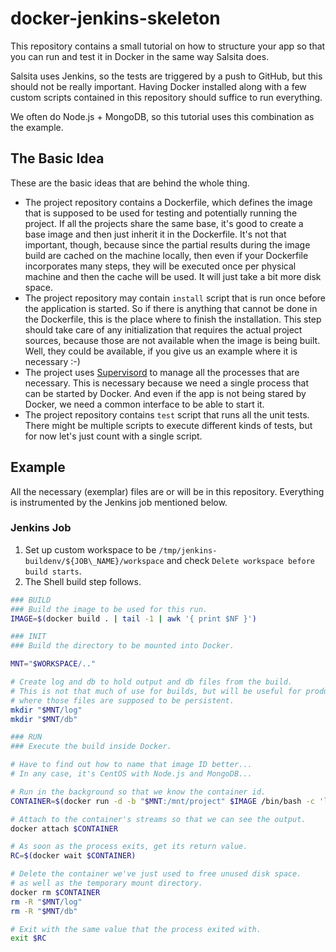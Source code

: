 # docker-jenkins-skeleton

This repository contains a small tutorial on how to structure your app so that you can run and test it in Docker in the same way Salsita does.

Salsita uses Jenkins, so the tests are triggered by a push to GitHub, but this should not be really important. Having Docker installed along with a few custom scripts contained in this repository should suffice to run everything.

We often do Node.js + MongoDB, so this tutorial uses this combination as the example.

## The Basic Idea

These are the basic ideas that are behind the whole thing. 

* The project repository contains a Dockerfile, which defines the image that is supposed to be used for testing and potentially running the project. If all the projects share the same base, it's good to create a base image and then just inherit it in the Dockerfile. It's not that important, though, because since the partial results during the image build are cached on the machine locally, then even if your Dockerfile incorporates many steps, they will be executed once per physical machine and then the cache will be used. It will just take a bit more disk space.
* The project repository may contain `install` script that is run once before the application is started. So if there is anything that cannot be done in the Dockerfile, this is the place where to finish the installation. This step should take care of any initialization that requires the actual project sources, because those are not available when the image is being built. Well, they could be available, if you give us an example where it is necessary :-)
* The project uses [Supervisord](http://supervisord.org/) to manage all the processes that are necessary. This is necessary because we need a single process that can be started by Docker. And even if the app is not being stared by Docker, we need a common interface to be able to start it.
* The project repository contains `test` script that runs all the unit tests. There might be multiple scripts to execute different kinds of tests, but for now let's just count with a single script.

## Example

All the necessary (exemplar) files are or will be in this repository. Everything is instrumented by the Jenkins job mentioned below.

### Jenkins Job

1. Set up custom workspace to be `/tmp/jenkins-buildenv/${JOB\_NAME}/workspace` and check `Delete workspace before build starts`.
2. The Shell build step follows.

```bash
### BUILD
### Build the image to be used for this run.
IMAGE=$(docker build . | tail -1 | awk '{ print $NF }')

### INIT
### Build the directory to be mounted into Docker.

MNT="$WORKSPACE/.."

# Create log and db to hold output and db files from the build.
# This is not that much of use for builds, but will be useful for production
# where those files are supposed to be persistent.
mkdir "$MNT/log"
mkdir "$MNT/db"

### RUN
### Execute the build inside Docker.

# Have to find out how to name that image ID better...
# In any case, it's CentOS with Node.js and MongoDB...

# Run in the background so that we know the container id.
CONTAINER=$(docker run -d -b "$MNT:/mnt/project" $IMAGE /bin/bash -c 'ls -la /mnt/project/workspace')

# Attach to the container's streams so that we can see the output.
docker attach $CONTAINER

# As soon as the process exits, get its return value.
RC=$(docker wait $CONTAINER)

# Delete the container we've just used to free unused disk space.
# as well as the temporary mount directory.
docker rm $CONTAINER
rm -R "$MNT/log"
rm -R "$MNT/db"

# Exit with the same value that the process exited with.
exit $RC
```

